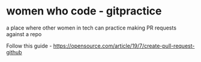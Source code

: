 # women who code - gitpractice
a place where other women in tech can practice making PR requests against a repo

Follow this guide - https://opensource.com/article/19/7/create-pull-request-github
